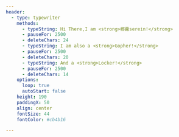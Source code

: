 ```yaml
---
header:
  - type: typewriter
    methods:
      - typeString: Hi There,I am <strong>椰虂serein!</strong>
      - pauseFor: 2500
      - deleteChars: 24
      - typeString: I am also a <strong>Gopher!</strong>
      - pauseFor: 2500
      - deleteChars: 20
      - typeString: And a <strong>Locker!</strong>
      - pauseFor: 2500
      - deleteChars: 14
    options:
      loop: true
      autoStart: false
    height: 190
    paddingX: 50
    align: center
    fontSize: 44
    fontColor: #cb4b16 

---
```


